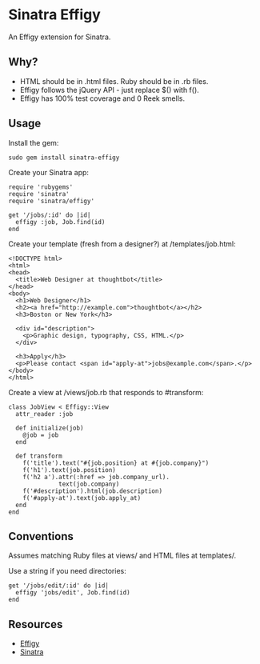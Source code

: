 Sinatra Effigy
==============

An Effigy extension for Sinatra.

Why?
----

* HTML should be in .html files. Ruby should be in .rb files.
* Effigy follows the jQuery API - just replace $() with f().
* Effigy has 100% test coverage and 0 Reek smells.

Usage
-----

Install the gem:

    sudo gem install sinatra-effigy

Create your Sinatra app:

    require 'rubygems'
    require 'sinatra'
    require 'sinatra/effigy'

    get '/jobs/:id' do |id|
      effigy :job, Job.find(id)
    end

Create your template (fresh from a designer?) at /templates/job.html:

    <!DOCTYPE html>
    <html>
    <head>
      <title>Web Designer at thoughtbot</title>
    </head>
    <body>
      <h1>Web Designer</h1>
      <h2><a href="http://example.com">thoughtbot</a></h2>
      <h3>Boston or New York</h3>

      <div id="description">
        <p>Graphic design, typography, CSS, HTML.</p>
      </div>

      <h3>Apply</h3>
      <p>Please contact <span id="apply-at">jobs@example.com</span>.</p>
    </body>
    </html>

Create a view at /views/job.rb that responds to #transform:

    class JobView < Effigy::View
      attr_reader :job

      def initialize(job)
        @job = job
      end

      def transform
        f('title').text("#{job.position} at #{job.company}")
        f('h1').text(job.position)
        f('h2 a').attr(:href => job.company_url).
                  text(job.company)
        f('#description').html(job.description)
        f('#apply-at').text(job.apply_at)
      end
    end

Conventions
-----------

Assumes matching Ruby files at views/ and HTML files at templates/.

Use a string if you need directories:

    get '/jobs/edit/:id' do |id|
      effigy 'jobs/edit', Job.find(id)
    end

Resources
---------

* [Effigy](http://github.com/jferris/effigy)
* [Sinatra](http://sinatrarb.com)
